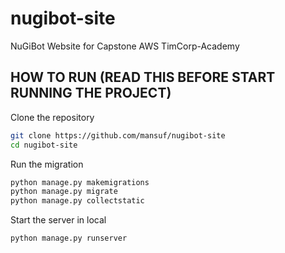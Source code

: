 # nugibot-site

NuGiBot Website for Capstone AWS TimCorp-Academy

## HOW TO RUN (READ THIS BEFORE START RUNNING THE PROJECT)

Clone the repository

```sh
git clone https://github.com/mansuf/nugibot-site
cd nugibot-site
```

Run the migration

```sh
python manage.py makemigrations
python manage.py migrate
python manage.py collectstatic
```

Start the server in local

```sh
python manage.py runserver
```